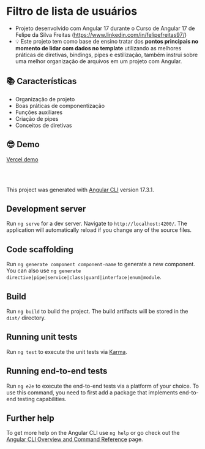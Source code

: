 # Filtro de lista de usuários

- Projeto desenvolvido com Angular 17 durante o Curso de Angular 17 de Felipe da Silva Freitas (https://www.linkedin.com/in/felipefreitas97/)
- :bulb: Este projeto tem como base de ensino tratar dos **pontos principais no momento de lidar com dados no template** utilizando as melhores práticas de diretivas, bindings, pipes e estilização, também instrui sobre uma melhor organização de arquivos em um projeto com Angular.

## :books: Características
- Organização de projeto
- Boas práticas de componentização
- Funções auxiliares
- Criação de pipes
- Conceitos de diretivas

## :sunglasses: Demo
[Vercel demo](https://filtro-de-usuarios-angular-oliveiravitor32s-projects.vercel.app/)

</br>
</br>

This project was generated with [Angular CLI](https://github.com/angular/angular-cli) version 17.3.1.

## Development server

Run `ng serve` for a dev server. Navigate to `http://localhost:4200/`. The application will automatically reload if you change any of the source files.

## Code scaffolding

Run `ng generate component component-name` to generate a new component. You can also use `ng generate directive|pipe|service|class|guard|interface|enum|module`.

## Build

Run `ng build` to build the project. The build artifacts will be stored in the `dist/` directory.

## Running unit tests

Run `ng test` to execute the unit tests via [Karma](https://karma-runner.github.io).

## Running end-to-end tests

Run `ng e2e` to execute the end-to-end tests via a platform of your choice. To use this command, you need to first add a package that implements end-to-end testing capabilities.

## Further help

To get more help on the Angular CLI use `ng help` or go check out the [Angular CLI Overview and Command Reference](https://angular.io/cli) page.
